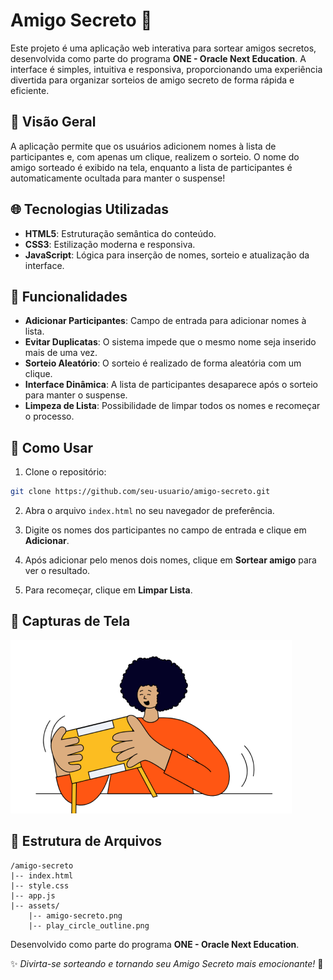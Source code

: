 # Amigo Secreto 🎁

Este projeto é uma aplicação web interativa para sortear amigos secretos, desenvolvida como parte do programa **ONE - Oracle Next Education**. A interface é simples, intuitiva e responsiva, proporcionando uma experiência divertida para organizar sorteios de amigo secreto de forma rápida e eficiente.

## 🌊 Visão Geral

A aplicação permite que os usuários adicionem nomes à lista de participantes e, com apenas um clique, realizem o sorteio. O nome do amigo sorteado é exibido na tela, enquanto a lista de participantes é automaticamente ocultada para manter o suspense!

## 🌐 Tecnologias Utilizadas

- **HTML5**: Estruturação semântica do conteúdo.
- **CSS3**: Estilização moderna e responsiva.
- **JavaScript**: Lógica para inserção de nomes, sorteio e atualização da interface.

## 🚀 Funcionalidades

- **Adicionar Participantes**: Campo de entrada para adicionar nomes à lista.
- **Evitar Duplicatas**: O sistema impede que o mesmo nome seja inserido mais de uma vez.
- **Sorteio Aleatório**: O sorteio é realizado de forma aleatória com um clique.
- **Interface Dinâmica**: A lista de participantes desaparece após o sorteio para manter o suspense.
- **Limpeza de Lista**: Possibilidade de limpar todos os nomes e recomeçar o processo.

## 📅 Como Usar

1. Clone o repositório:

```bash
git clone https://github.com/seu-usuario/amigo-secreto.git
```

2. Abra o arquivo `index.html` no seu navegador de preferência.

3. Digite os nomes dos participantes no campo de entrada e clique em **Adicionar**.

4. Após adicionar pelo menos dois nomes, clique em **Sortear amigo** para ver o resultado.

5. Para recomeçar, clique em **Limpar Lista**.

## 🌟 Capturas de Tela

![Interface do Amigo Secreto](assets/amigo-secreto.png)

## 📄 Estrutura de Arquivos

```
/amigo-secreto
|-- index.html
|-- style.css
|-- app.js
|-- assets/
    |-- amigo-secreto.png
    |-- play_circle_outline.png
```

Desenvolvido como parte do programa **ONE - Oracle Next Education**.

✨ *Divirta-se sorteando e tornando seu Amigo Secreto mais emocionante!* 🎄

